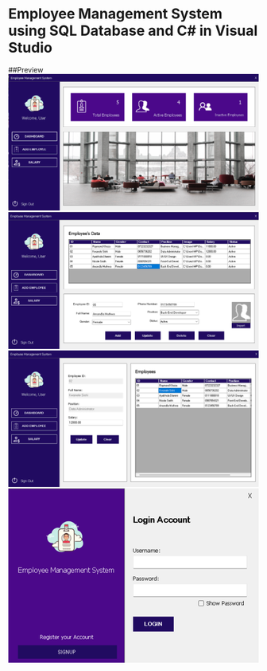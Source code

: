 # Employee Management System using SQL Database and C# in Visual Studio
##Preview
![Dashboard](Previews/Dashboard.png)
![AddEmployee](Previews/AddEmployee.png)
![Dashboard](Previews/SalaryEmployee.png)
![AddEmployee](Previews/Login.png)
